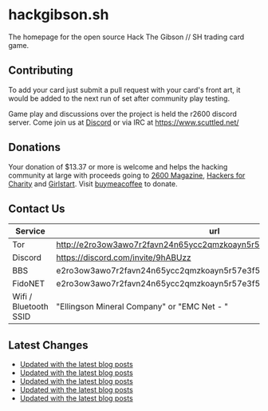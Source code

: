 # hackgibson.sh
The homepage for the open source Hack The Gibson // SH trading card game.


## Contributing

To add your card just submit a pull request with your card's front art, it would be added to the next run of set after community play testing.

Game play and discussions over the project is held the r2600 discord server. Come join us at [Discord](https://discord.com/invite/9hABUzz) or via IRC at https://www.scuttled.net/


## Donations

Your donation of $13.37 or more is welcome and helps the hacking community at large with proceeds going to [2600 Magazine](https://2600.com/), [Hackers for Charity](https://hackersforcharity.org) and [Girlstart](https://girlstart.org).  Visit [buymeacoffee](https://www.buymeacoffee.com/hackgibson.sh) to donate.


## Contact Us

Service | url
-|-
Tor | http://e2ro3ow3awo7r2favn24n65ycc2qmzkoayn5r57e3f56nvjwdcgg32ad.onion
Discord | https://discord.com/invite/9hABUzz
BBS | e2ro3ow3awo7r2favn24n65ycc2qmzkoayn5r57e3f56nvjwdcgg32ad.onion:23
FidoNET | e2ro3ow3awo7r2favn24n65ycc2qmzkoayn5r57e3f56nvjwdcgg32ad.onion:24554
Wifi / Bluetooth SSID | "Ellingson Mineral Company" or "EMC Net - <fidonet address>"

## Latest Changes
<!-- BLOG-POST-LIST:START -->
- [Updated with the latest blog posts](https://github.com/DFW2600/hackgibson.sh/commit/19f8f8324efb1aff278b6e8eb5fdb7ddb53e266e)
- [Updated with the latest blog posts](https://github.com/DFW2600/hackgibson.sh/commit/10600cd4df3dc9eefe4ad8085f184223fd653337)
- [Updated with the latest blog posts](https://github.com/DFW2600/hackgibson.sh/commit/ba5b3817cef7f6158568b65b8b932fe2afa4e9a0)
- [Updated with the latest blog posts](https://github.com/DFW2600/hackgibson.sh/commit/4224357ac12d3ac528213df213b38f76c701d0e2)
- [Updated with the latest blog posts](https://github.com/DFW2600/hackgibson.sh/commit/8162a4f20a42f56312da5dc89f253c1668793d0b)
<!-- BLOG-POST-LIST:END -->

